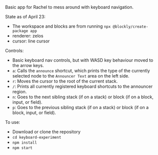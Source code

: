 Basic app for Rachel to mess around with keyboard navigation.

State as of April 23:
- The workspace and blocks are from running `npx @blockly/create-package app`
- renderer: zelos
- cursor: line cursor

Controls:
- Basic keyboard nav controls, but with WASD key behaviour moved to the arrow keys.
- `a`: Calls the `announce` shortcut, which prints the type of the currently selected node to the `Announcer Text` area on the left side.
- `r`: Moves the cursor to the root of the current stack.
- `/`: Prints all currently registered keyboard shortcuts to the announcer region.
- `n`: Goes to the next sibling stack (if on a stack) or block (if on a block, input, or field).
- `p`: Goes to the previous sibling stack (if on a stack) or block (if on a block, input, or field).

To use:
- Download or clone the repository
- `cd keyboard-experiment`
- `npm install`
- `npm start`

